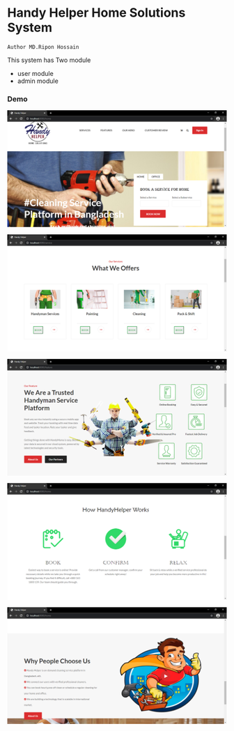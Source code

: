 # Handy Helper Home Solutions System
```
Author MD.Ripon Hossain
```
This system has Two module

- user module
- admin module

### Demo
![home](/image/home_page.png)

![services](/image/services.png)

![features](/image/features.png)

![works](/image/works.png)

![footer](/image/footer.png)

